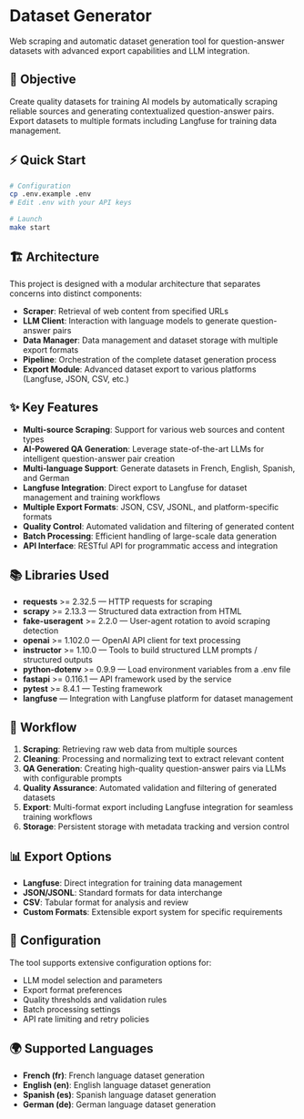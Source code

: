 # Dataset Generator

Web scraping and automatic dataset generation tool for question-answer datasets with advanced export capabilities and LLM integration.

## 🎯 Objective

Create quality datasets for training AI models by automatically scraping reliable sources and generating contextualized question-answer pairs. Export datasets to multiple formats including Langfuse for training data management.

## ⚡ Quick Start

```bash
# Configuration
cp .env.example .env
# Edit .env with your API keys

# Launch
make start
```

## 🏗️ Architecture

This project is designed with a modular architecture that separates concerns into distinct components:

- **Scraper**: Retrieval of web content from specified URLs
- **LLM Client**: Interaction with language models to generate question-answer pairs
- **Data Manager**: Data management and dataset storage with multiple export formats
- **Pipeline**: Orchestration of the complete dataset generation process
- **Export Module**: Advanced dataset export to various platforms (Langfuse, JSON, CSV, etc.)

## ✨ Key Features

- **Multi-source Scraping**: Support for various web sources and content types
- **AI-Powered QA Generation**: Leverage state-of-the-art LLMs for intelligent question-answer pair creation
- **Multi-language Support**: Generate datasets in French, English, Spanish, and German
- **Langfuse Integration**: Direct export to Langfuse for dataset management and training workflows
- **Multiple Export Formats**: JSON, CSV, JSONL, and platform-specific formats
- **Quality Control**: Automated validation and filtering of generated content
- **Batch Processing**: Efficient handling of large-scale data generation
- **API Interface**: RESTful API for programmatic access and integration

## 📚 Libraries Used

- **requests** >= 2.32.5 — HTTP requests for scraping
- **scrapy** >= 2.13.3 — Structured data extraction from HTML
- **fake-useragent** >= 2.2.0 — User-agent rotation to avoid scraping detection
- **openai** >= 1.102.0 — OpenAI API client for text processing
- **instructor** >= 1.10.0 — Tools to build structured LLM prompts / structured outputs
- **python-dotenv** >= 0.9.9 — Load environment variables from a .env file
- **fastapi** >= 0.116.1 — API framework used by the service
- **pytest** >= 8.4.1 — Testing framework
- **langfuse** — Integration with Langfuse platform for dataset management

## 🔄 Workflow

1. **Scraping**: Retrieving raw web data from multiple sources
2. **Cleaning**: Processing and normalizing text to extract relevant content
3. **QA Generation**: Creating high-quality question-answer pairs via LLMs with configurable prompts
4. **Quality Assurance**: Automated validation and filtering of generated datasets
5. **Export**: Multi-format export including Langfuse integration for seamless training workflows
6. **Storage**: Persistent storage with metadata tracking and version control

## 📊 Export Options

- **Langfuse**: Direct integration for training data management
- **JSON/JSONL**: Standard formats for data interchange
- **CSV**: Tabular format for analysis and review
- **Custom Formats**: Extensible export system for specific requirements

## 🔧 Configuration

The tool supports extensive configuration options for:

- LLM model selection and parameters
- Export format preferences
- Quality thresholds and validation rules
- Batch processing settings
- API rate limiting and retry policies

## 🌍 Supported Languages

- **French (fr)**: French language dataset generation
- **English (en)**: English language dataset generation
- **Spanish (es)**: Spanish language dataset generation
- **German (de)**: German language dataset generation
